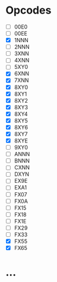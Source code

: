 # Opcodes
 
- [ ] 00E0 
- [ ] 00EE
- [x] 1NNN
- [ ] 2NNN
- [ ] 3XNN
- [ ] 4XNN 
- [ ] 5XY0 
- [x] 6XNN 
- [x] 7XNN 
- [x] 8XY0 
- [x] 8XY1 
- [x] 8XY2 
- [x] 8XY3 
- [x] 8XY4 
- [x] 8XY5 
- [x] 8XY6 
- [x] 8XY7 
- [x] 8XYE 
- [ ] 9XY0 
- [ ] ANNN 
- [ ] BNNN 
- [ ] CXNN 
- [ ] DXYN 
- [ ] EX9E 
- [ ] EXA1 
- [ ] FX07 
- [ ] FX0A 
- [ ] FX15 
- [ ] FX18 
- [ ] FX1E 
- [ ] FX29 
- [ ] FX33 
- [x] FX55 
- [x] FX65 

# ...